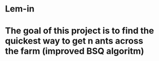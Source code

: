 # Lem-in

# The goal of this project is to find the quickest way to get n ants across the farm (improved BSQ algoritm)
